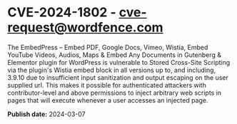 # CVE-2024-1802 - cve-request@wordfence.com

The EmbedPress – Embed PDF, Google Docs, Vimeo, Wistia, Embed YouTube Videos, Audios, Maps & Embed Any Documents in Gutenberg & Elementor plugin for WordPress is vulnerable to Stored Cross-Site Scripting via the plugin's Wistia embed block in all versions up to, and including, 3.9.10 due to insufficient input sanitization and output escaping on the user supplied url. This makes it possible for authenticated attackers with contributor-level and above permissions to inject arbitrary web scripts in pages that will execute whenever a user accesses an injected page.

**Publish date:** 2024-03-07
